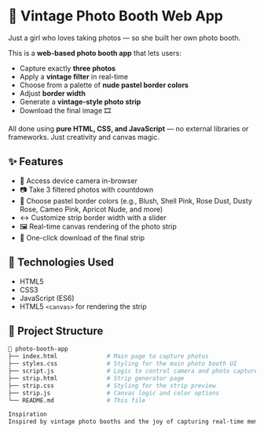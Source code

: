 # 📸 Vintage Photo Booth Web App

Just a girl who loves taking photos — so she built her own photo booth.

This is a **web-based photo booth app** that lets users:
- Capture exactly **three photos**
- Apply a **vintage filter** in real-time
- Choose from a palette of **nude pastel border colors**
- Adjust **border width**
- Generate a **vintage-style photo strip**
- Download the final image 🎞️

All done using **pure HTML, CSS, and JavaScript** — no external libraries or frameworks. Just creativity and canvas magic.

## ✨ Features

- 🎥 Access device camera in-browser
- 📷 Take 3 filtered photos with countdown
- 🎨 Choose pastel border colors (e.g., Blush, Shell Pink, Rose Dust, Dusty Rose, Cameo Pink, Apricot Nude, and more)
- ↔️ Customize strip border width with a slider
- 🖼️ Real-time canvas rendering of the photo strip
- 💾 One-click download of the final strip

## 🚀 Technologies Used

- HTML5
- CSS3
- JavaScript (ES6)
- HTML5 `<canvas>` for rendering the strip

## 📂 Project Structure

```bash
📁 photo-booth-app
├── index.html              # Main page to capture photos
├── styles.css              # Styling for the main photo booth UI
├── script.js               # Logic to control camera and photo capture
├── strip.html              # Strip generator page
├── strip.css               # Styling for the strip preview
├── strip.js                # Canvas logic and color options
└── README.md               # This file

Inspiration
Inspired by vintage photo booths and the joy of capturing real-time memories with aesthetic vibes — all built using only core web technologies.
